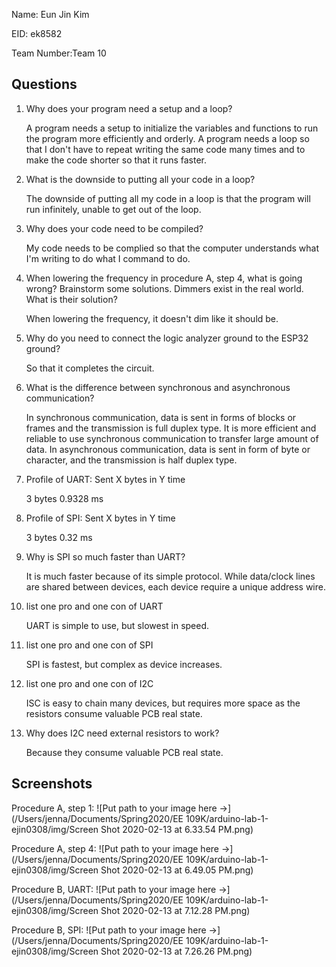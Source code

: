 Name: Eun Jin Kim

EID: ek8582

Team Number:Team 10

## Questions

1. Why does your program need a setup and a loop?

    A program needs a setup to initialize the variables and functions to run the program more efficiently and orderly. A program needs a loop so that I don't have to repeat writing the same code many times and to make the code shorter so that it runs faster. 

2. What is the downside to putting all your code in a loop?

    The downside of putting all my code in a loop is that the program will run infinitely, unable to get out of the loop.  

3. Why does your code need to be compiled?

    My code needs to be complied so that the computer understands what I'm writing to do what I command to do. 

4. When lowering the frequency in procedure A, step 4, what is going wrong? Brainstorm some solutions. Dimmers exist in the real world. What is their solution?

    When lowering the frequency, it doesn't dim like it should be. 

5. Why do you need to connect the logic analyzer ground to the ESP32 ground?

    So that it completes the circuit. 

6. What is the difference between synchronous and asynchronous communication?

   In synchronous communication, data is sent in forms of blocks or frames and the transmission is full duplex type. It is more efficient and reliable to use synchronous communication to transfer large amount of data. In asynchronous communication, data is sent in form of byte or character, and the transmission is half duplex type. 

7. Profile of UART: Sent X bytes in Y time 

    3 bytes 0.9328 ms

8. Profile of SPI: Sent X bytes in Y time

    3 bytes 0.32 ms

9. Why is SPI so much faster than UART?

    It is much faster because of its simple protocol. While data/clock lines are shared between devices, each device require a unique address wire.

10. list one pro and one con of UART

    UART is simple to use, but slowest in speed. 

11. list one pro and one con of SPI

    SPI is fastest, but complex as device increases. 

12. list one pro and one con of I2C

    ISC is easy to chain many devices, but requires more space as the resistors consume valuable PCB real state. 

13. Why does I2C need external resistors to work?

    Because they consume valuable PCB real state. 

## Screenshots

Procedure A, step 1:
![Put path to your image here ->](/Users/jenna/Documents/Spring2020/EE 109K/arduino-lab-1-ejin0308/img/Screen Shot 2020-02-13 at 6.33.54 PM.png)

Procedure A, step 4:
![Put path to your image here ->](/Users/jenna/Documents/Spring2020/EE 109K/arduino-lab-1-ejin0308/img/Screen Shot 2020-02-13 at 6.49.05 PM.png)

Procedure B, UART:
![Put path to your image here ->](/Users/jenna/Documents/Spring2020/EE 109K/arduino-lab-1-ejin0308/img/Screen Shot 2020-02-13 at 7.12.28 PM.png)

Procedure B, SPI:
![Put path to your image here ->](/Users/jenna/Documents/Spring2020/EE 109K/arduino-lab-1-ejin0308/img/Screen Shot 2020-02-13 at 7.26.26 PM.png)

